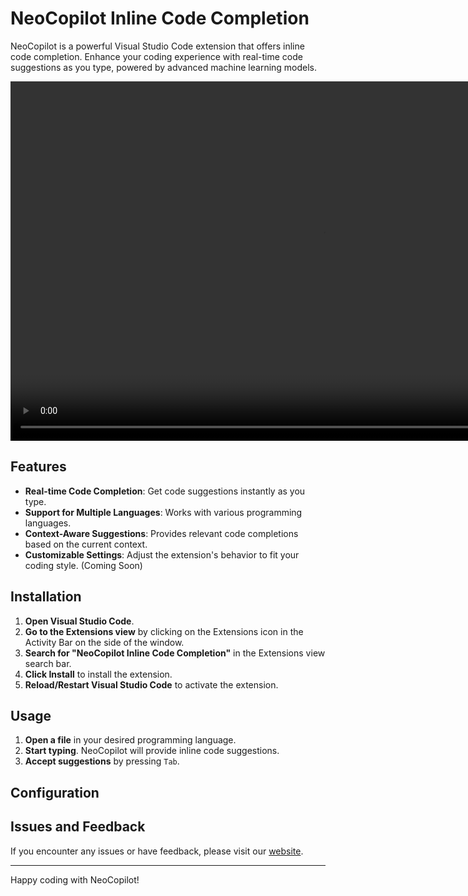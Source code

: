 # NeoCopilot Inline Code Completion

NeoCopilot is a powerful Visual Studio Code extension that offers inline code completion. Enhance your coding experience with real-time code suggestions as you type, powered by advanced machine learning models.

<div align="left">
    <video width="1000" height="575" autoplay loop muted>
        <source src="https://assets.neocopilot.io/videos/inlinevideo.mp4" type="video/mp4">
        Your browser does not support the video tag.
    </video>
</div>

## Features

- **Real-time Code Completion**: Get code suggestions instantly as you type.
- **Support for Multiple Languages**: Works with various programming languages.
- **Context-Aware Suggestions**: Provides relevant code completions based on the current context.
- **Customizable Settings**: Adjust the extension's behavior to fit your coding style. (Coming Soon)

## Installation

1. **Open Visual Studio Code**.
2. **Go to the Extensions view** by clicking on the Extensions icon in the Activity Bar on the side of the window.
3. **Search for "NeoCopilot Inline Code Completion"** in the Extensions view search bar.
4. **Click Install** to install the extension.
5. **Reload/Restart Visual Studio Code** to activate the extension.

## Usage

1. **Open a file** in your desired programming language.
2. **Start typing**. NeoCopilot will provide inline code suggestions.
3. **Accept suggestions** by pressing `Tab`.

## Configuration

## Issues and Feedback

If you encounter any issues or have feedback, please visit our [website](https://www.neocopilot.io).

---

Happy coding with NeoCopilot!
